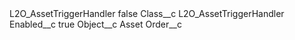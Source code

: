<?xml version="1.0" encoding="UTF-8"?>
<CustomMetadata xmlns="http://soap.sforce.com/2006/04/metadata" xmlns:xsi="http://www.w3.org/2001/XMLSchema-instance" xmlns:xsd="http://www.w3.org/2001/XMLSchema">
    <label>L2O_AssetTriggerHandler</label>
    <protected>false</protected>
    <values>
        <field>Class__c</field>
        <value xsi:type="xsd:string">L2O_AssetTriggerHandler</value>
    </values>
    <values>
        <field>Enabled__c</field>
        <value xsi:type="xsd:boolean">true</value>
    </values>
    <values>
        <field>Object__c</field>
        <value xsi:type="xsd:string">Asset</value>
    </values>
    <values>
        <field>Order__c</field>
        <value xsi:nil="true"/>
    </values>
</CustomMetadata>
